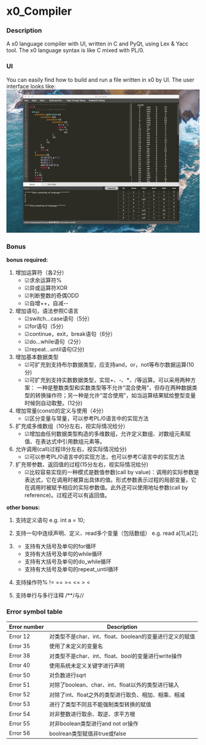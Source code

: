 # x0_Compiler

### Description
A x0 language compiler with UI, written in C and PyQt, using Lex &amp; Yacc tool. The x0 language syntax is like C mixed with PL/0.

### UI
You can easily find how to build and run a file written in x0 by UI.
The user interface looks like:
![Image discription](https://github.com/Angericky/x0_Compiler/blob/master/image/image/UI.png)

### Bonus  
**bonus required:**
1. 增加运算符（各2分）
	* ☑求余运算符% 
	* ☑异或运算符XOR 
	* ☑判断整数的奇偶ODD 
	* ☑自增++，自减-- 
2. 增加语句，语法参照C语言
	* ☑switch…case语句（5分）
	* ☑for语句（5分）
	* ☑continue，exit，break语句（6分）
	* ☑do…while语句（2分）
	* ☑repeat…until语句(2分)
3. 增加基本数据类型
	* ☑可扩充到支持布尔数据类型，应支持and，or，not等布尔数据运算(10分)
	* ☑可扩充到支持实数数据类型，实现+、-、*、/等运算。可以采用两种方案：
	一种是整数类型和实数类型等不允许“混合使用”，但存在两种数据类型的转换操作符；另一种是允许“混合使用”，如当运算结果赋给整型变量时候则自动取整。(12分)
4. 增加常量(const)的定义与使用（4分）
	* ☑区分变量与常量，可以参考PL/0语言中的实现方法
5. 扩充成多维数组（10分左右，视实际情况给分）
	* ☑增加由任何数据类型构造的多维数组，允许定义数组、对数组元素赋值、在表达式中引用数组元素等。
6. 允许调用(call)过程(8分左右，视实际情况给分)
	* ☑可以参考PL/0语言中的实现方法，也可以参考C语言中的实现方法
7. 扩充带参数、返回值的过程(15分左右，视实际情况给分)
	* ☑比较容易实现的一种模式是数值参数(call by value)：调用的实际参数是表达式，它在调用时被算出具体的值。形式参数表示过程的局部变量，它在调用时被赋予相应的实际参数值。此外还可以使用地址参数(call by reference)。过程还可以有返回值。

**other bonus:**
  1. 支持定义语句
   e.g. int a = 10;

  2. 支持一句中连续声明、定义、read多个变量（包括数组）
   e.g. read a[1],a[2];

  3. * 支持有大括号及单句的for循环
     * 支持有大括号及单句的while循环
     * 支持有大括号及单句的do_while循环
     * 支持有大括号及单句的repeat_until循环

  4. 支持操作符% != == >= <= > <

  5. 支持单行与多行注释 /**/与//

### Error symbol table
 
Error number |  Description
---- | -----
Error 12 | 对类型不是char、int、float、boolean的变量进行定义的赋值
Error 35 | 使用了未定义的变量名
Error 38 | 对类型不是char、int、float、bool的变量进行write操作
Error 40 | 使用系统未定义关键字进行声明
Error 50 | 对负数进行sqrt
Error 51 | 对除了boolean、char、int、float以外的类型进行输入
Error 52 | 对除了int、float之外的类型进行取负、相加、相乘、相减
Error 53 | 进行了类型不同且不能强制类型转换的赋值
Error 54 | 对非整数进行取余、取逆、求平方根
Error 55 | 对非boolean类型进行and not or操作                                     
Error 56 | boolrean类型赋值非true或false   
